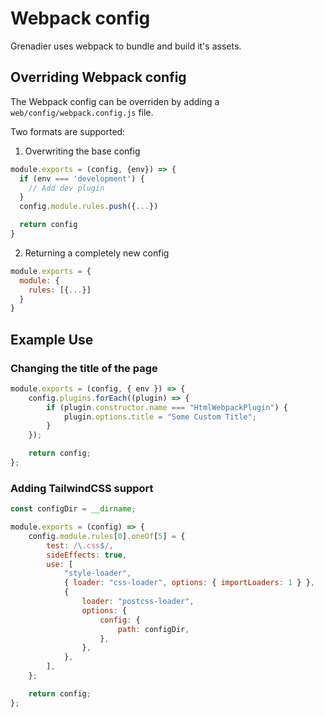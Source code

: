 # Webpack config

Grenadier uses webpack to bundle and build it's assets.

## Overriding Webpack config

The Webpack config can be overriden by adding a `web/config/webpack.config.js` file.

Two formats are supported:

1. Overwriting the base config

```javascript
module.exports = (config, {env}) => {
  if (env === 'development') {
    // Add dev plugin
  }
  config.module.rules.push({...})

  return config
}
```

2. Returning a completely new config

```javascript
module.exports = {
  module: {
    rules: [{...}]
  }
}
```

## Example Use

### Changing the title of the page

```javascript
module.exports = (config, { env }) => {
	config.plugins.forEach((plugin) => {
		if (plugin.constructor.name === "HtmlWebpackPlugin") {
			plugin.options.title = "Some Custom Title";
		}
	});

	return config;
};
```

### Adding TailwindCSS support

```javascript
const configDir = __dirname;

module.exports = (config) => {
	config.module.rules[0].oneOf[5] = {
		test: /\.css$/,
		sideEffects: true,
		use: [
			"style-loader",
			{ loader: "css-loader", options: { importLoaders: 1 } },
			{
				loader: "postcss-loader",
				options: {
					config: {
						path: configDir,
					},
				},
			},
		],
	};

	return config;
};
```
